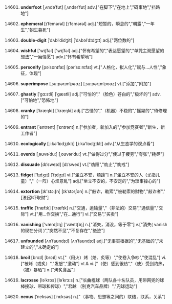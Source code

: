 14601. **underfoot**
[ˌʌndəˈfʊt]  [ˌʌndərˈfʊt]
adv.["在脚下","在地上","碍事地","挡路地"]  

14602. **ephemeral**
[ɪˈfemərəl]  [ɪˈfɛmərəl]
adj.["短暂的，瞬息的","朝露","一年生","朝生暮死"]  

14603. **double-digit**
[ˈdʌblˈdidʒit]  [ˈdʌbəlˈdɪdʒɪt]
adj.["两位数的"]  

14604. **wishful**
['wɪʃfəl]  ['wɪʃfəl]
adj.["怀有希望的","表达愿望的","单凭主观愿望的想法","一廂情愿"]  adv.["怀有希望地"]  

14605. **personify**
[pəˈsɒnɪfaɪ]  [pərˈsɑ:nɪfaɪ]
vt.["人格化，拟人化","赋与…人性","象征，体现"]  

14606. **superimpose**
[ˌsu:pərɪmˈpəʊz]  [ˌsu:pərɪmˈpoʊz]
vt.["添加","附加"]  

14607. **ghastly**
[ˈgɑ:stli]  [ˈgæstli]
adj.["可怕的","（脸色）苍白的","极坏的"]  adv.["可怕地","恐怖地"]  

14608. **cranky**
[ˈkræŋki]  [ˈkræŋki]
adj.["古怪的","（机器）不稳的","摇晃的","待修理的"]  

14609. **entrant**
[ˈentrənt]  [ˈɛntrənt]
n.["参加者，新加入的","参加竞赛者","新生，新工作者"]  

14610. **ecologically**
[ˌi:kə'lɒdʒɪklɪ]  [ˌi:kə'lɒdʒɪklɪ]
adv.["从生态学的观点看"]  

14611. **overdo**
[ˌəʊvəˈdu:]  [ˌoʊvərˈdu:]
vt.["做得过分","使过于疲劳","夸张","耗尽"]  

14612. **dissuade**
[dɪˈsweɪd]  [dɪˈswed]
vt.["劝阻","劝止","劝戒"]  

14613. **fidget**
[ˈfɪdʒɪt]  [ˈfɪdʒɪt]
vi.["坐立不安，烦躁"]  n.["坐立不安的人（尤指儿童）","（一阵）心烦意乱"]  adj.["坐立不安的，不安定的","为琐事操心的"]  

14614. **extortion**
[ɪk'stɔ:ʃn]  [ɪkˈstɔrʃən]
n.["敲诈，勒索","被勒索的财物","敲诈者","[法]恐吓取财"]  

14615. **traffic**
[ˈtræfɪk]  [ˈtræfɪk]
n.["交通，运输量","（非法的）交易","通信量","交际"]  vt.["用…作交换","在…通行"]  vi.["交易","买卖"]  

14616. **vanishing**
['vænɪʃɪŋ]  ['vænɪʃɪŋ]
n.["消失，消没，等于零"]  v.["消失( vanish的现在分词 )","突然不见","不复存在","绝迹"]  

14617. **unfounded**
[ʌnˈfaʊndɪd]  [ʌnˈfaʊndɪd]
adj.["无事实根据的","无基础的","未建立的","未确定的"]  

14618. **broil**
[brɔɪl]  [brɔɪl]
vt.["（用火）烤（焙、炙等）","使卷入争吵","使混乱"]  vi.["被烤（或炙）","发怒","激动"]  vt.& vi.["（使）感到很热","（使）受到灼热，（被）暴晒"]  n.["烤炙食品"]  

14619. **lacrosse**
[ləˈkrɒs]  [ləˈkrɔ:s]
n.["长曲棍球（两队各十名队员，用带网兜的球棒接球、带球和传球）","君越 （别克汽车品牌）","兜球运动"]  

14620. **nexus**
[ˈneksəs]  [ˈnɛksəs]
n.["（事物、思想等之间的）联结，联系，关系"]  

